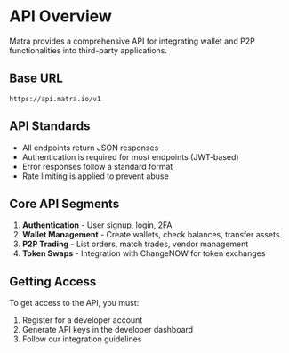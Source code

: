 # API Overview
Matra provides a comprehensive API for integrating wallet and P2P functionalities into third-party applications.

## Base URL
```
https://api.matra.io/v1
```

## API Standards
- All endpoints return JSON responses
- Authentication is required for most endpoints (JWT-based)
- Error responses follow a standard format
- Rate limiting is applied to prevent abuse

## Core API Segments
1. **Authentication** - User signup, login, 2FA
2. **Wallet Management** - Create wallets, check balances, transfer assets
3. **P2P Trading** - List orders, match trades, vendor management
4. **Token Swaps** - Integration with ChangeNOW for token exchanges

## Getting Access
To get access to the API, you must:
1. Register for a developer account
2. Generate API keys in the developer dashboard
3. Follow our integration guidelines 
